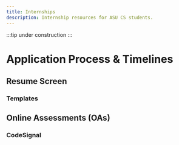 ```yaml
---
title: Internships
description: Internship resources for ASU CS students.
---
```


:::tip
under construction
:::

# Application Process & Timelines

## Resume Screen

### Templates

## Online Assessments (OAs)

### CodeSignal



